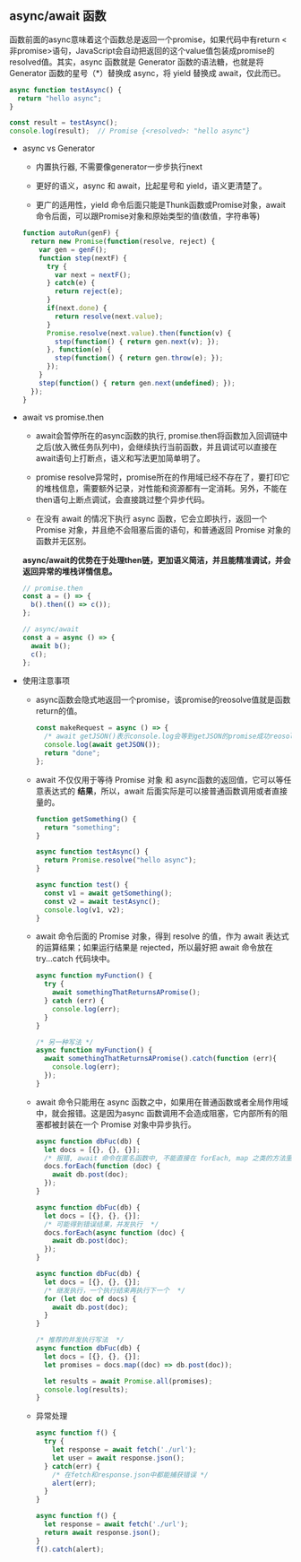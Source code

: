 ## async/await 函数

函数前面的async意味着这个函数总是返回一个promise，如果代码中有return <非promise>语句，JavaScript会自动把返回的这个value值包装成promise的resolved值。其实，async 函数就是 Generator 函数的语法糖，也就是将 Generator 函数的星号（\*）替换成 async，将 yield 替换成 await，仅此而已。

  ```js
  async function testAsync() {
    return "hello async";
  }

  const result = testAsync();
  console.log(result);  // Promise {<resolved>: "hello async"}
  ```

* async vs Generator

  - 内置执行器, 不需要像generator一步步执行next

  - 更好的语义，async 和 await，比起星号和 yield，语义更清楚了。

  - 更广的适用性，yield 命令后面只能是Thunk函数或Promise对象，await命令后面，可以跟Promise对象和原始类型的值(数值，字符串等)

  ```js
  function autoRun(genF) {
    return new Promise(function(resolve, reject) {
      var gen = genF();
      function step(nextF) {
        try {
          var next = nextF();
        } catch(e) {
          return reject(e); 
        }
        if(next.done) {
          return resolve(next.value);
        } 
        Promise.resolve(next.value).then(function(v) {
          step(function() { return gen.next(v); });      
        }, function(e) {
          step(function() { return gen.throw(e); });
        });
      }
      step(function() { return gen.next(undefined); });
    });
  }
  ```

* await vs promise.then

  - await会暂停所在的async函数的执行, promise.then将函数加入回调链中之后(放入微任务队列中)，会继续执行当前函数，并且调试可以直接在await语句上打断点，语义和写法更加简单明了。

  - promise resolve异常时，promise所在的作用域已经不存在了，要打印它的堆栈信息，需要额外记录，对性能和资源都有一定消耗。另外，不能在then语句上断点调试，会直接跳过整个异步代码。

  - 在没有 await 的情况下执行 async 函数，它会立即执行，返回一个 Promise 对象，并且绝不会阻塞后面的语句，和普通返回 Promise 对象的函数并无区别。

  **async/await的优势在于处理then链，更加语义简洁，并且能精准调试，并会返回异常的堆栈详情信息。**

  ```js
  // promise.then
  const a = () => {
    b().then(() => c());
  };

  // async/await
  const a = async () => {
    await b();
    c();
  };
  ```

* 使用注意事项

  - async函数会隐式地返回一个promise，该promise的reosolve值就是函数return的值。

    ```js
    const makeRequest = async () => {
      /* await getJSON()表示console.log会等到getJSON的promise成功reosolve之后再执行。 */
      console.log(await getJSON());
      return "done";
    };
    ```

  - await 不仅仅用于等待 Promise 对象 和 async函数的返回值，它可以等任意表达式的 **结果**，所以，await 后面实际是可以接普通函数调用或者直接量的。

    ```js
    function getSomething() {
      return "something";
    }

    async function testAsync() {
      return Promise.resolve("hello async");
    }

    async function test() {
      const v1 = await getSomething();
      const v2 = await testAsync();
      console.log(v1, v2);
    }
    ```

  - await 命令后面的 Promise 对象，得到 resolve 的值，作为 await 表达式的运算结果；如果运行结果是 rejected，所以最好把 await 命令放在 try...catch 代码块中。

    ```js
    async function myFunction() {
      try {
        await somethingThatReturnsAPromise();
      } catch (err) {
        console.log(err);
      }
    }

    /* 另一种写法 */
    async function myFunction() {
      await somethingThatReturnsAPromise().catch(function (err){
        console.log(err);
      });
    }
    ```

  - await 命令只能用在 async 函数之中，如果用在普通函数或者全局作用域中，就会报错。这是因为async 函数调用不会造成阻塞，它内部所有的阻塞都被封装在一个 Promise 对象中异步执行。

    ```js
    async function dbFuc(db) {
      let docs = [{}, {}, {}];
      /* 报错, await 命令在匿名函数中, 不能直接在 forEach, map 之类的方法里处理  */
      docs.forEach(function (doc) {
        await db.post(doc);
      });
    }

    async function dbFuc(db) {
      let docs = [{}, {}, {}];
      /* 可能得到错误结果，并发执行  */
      docs.forEach(async function (doc) {
        await db.post(doc);
      });
    }

    async function dbFuc(db) {
      let docs = [{}, {}, {}];
      /* 继发执行，一个执行结束再执行下一个  */
      for (let doc of docs) {
        await db.post(doc);
      }
    }

    /* 推荐的并发执行写法  */
    async function dbFuc(db) {
      let docs = [{}, {}, {}];
      let promises = docs.map((doc) => db.post(doc));

      let results = await Promise.all(promises);
      console.log(results);
    }
    ```

  - 异常处理

    ```js
    async function f() {
      try {
        let response = await fetch('./url');
        let user = await response.json();
      } catch(err) {
        /* 在fetch和response.json中都能捕获错误 */
        alert(err);
      }
    }

    async function f() {
      let response = await fetch('./url');
      return await response.json();
    }
    f().catch(alert);
    ```
